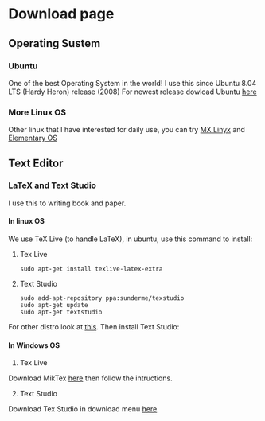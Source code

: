 # Download page
## Operating Sustem
### Ubuntu
One of the best Operating System in the world! I use this since Ubuntu 8.04 LTS (Hardy Heron) release (2008)
For newest release dowload Ubuntu [here](https://ubuntu.com/download/desktop)
### More Linux OS
Other linux that I have interested for daily use, you can try [MX Linyx](https://mxlinux.org) and [Elementary OS](https://elementary.io/)

## Text Editor 
### LaTeX and Text Studio
I use this to writing book and paper.
#### In linux OS
We use TeX Live (to handle LaTeX), in ubuntu, use this command to install:
1. Tex Live

    `sudo apt-get install texlive-latex-extra`

2. Text Studio

    ```
    sudo add-apt-repository ppa:sunderme/texstudio
    sudo apt-get update
    sudo apt-get textstudio
    ```

For other distro look at [this](https://www.tug.org/texlive/).
Then install Text Studio:

#### In Windows OS
1. Tex Live
  
  Download MikTex [here](https://miktex.org/) then follow the intructions.
    
2. Text Studio

  Download Tex Studio in download menu [here](https://www.texstudio.org/)
